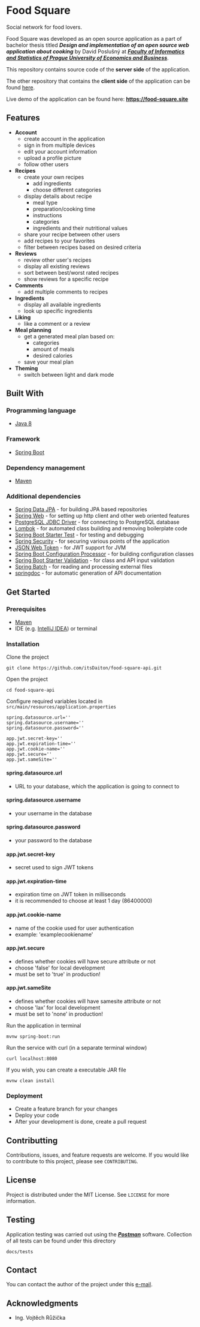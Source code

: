 # Food Square
Social network for food lovers.

Food Square was developed as an open source application as a part of bachelor thesis titled ***Design and implementation of an open source web application about cooking*** by David Poslušný at [***Faculty of Informatics and Statistics of Prague University of Economics and Business***](https://fis.vse.cz).

This repository contains source code of the **server side** of the application. 

The other repository that contains the **client side** of the application can be found [here](https://github.com/itsDaiton/food-square).

Live demo of the application can be found here: **https://food-square.site**

## Features

- **Account**
  - create account in the application
  - sign in from multiple devices
  - edit your account information
  - upload a profile picture
  - follow other users
- **Recipes**
  - create your own recipes
    - add ingredients
    - choose different categories
  - display details about recipe
    - meal type
    - preparation/cooking time
    - instructions
    - categories
    - ingredients and their nutritional values
  - share your recipe between other users
  - add recipes to your favorites
  - filter between recipes based on desired criteria
- **Reviews**
  - review other user's recipes
  - display all existing reviews
  - sort between best/worst rated recipes
  - show reviews for a specific recipe
- **Comments**
  - add multiple comments to recipes
- **Ingredients**
  - display all available ingredients
  - look up specific ingredients
- **Liking**
  - like a comment or a review
- **Meal planning**
  - get a generated meal plan based on:
    - categories
    - amount of meals
    - desired calories
  - save your meal plan
- **Theming**
  - switch between light and dark mode
## Built With

### Programming language
- [Java 8](https://www.oracle.com/cz/java/technologies/javase/javase8-archive-downloads.html)

### Framework
- [Spring Boot](https://spring.io/projects/spring-boot)

### Dependency management
- [Maven](https://maven.apache.org)

### Additional dependencies
- [Spring Data JPA](https://spring.io/projects/spring-data-jpa) - for building JPA based repositories
- [Spring Web](https://mvnrepository.com/artifact/org.springframework/spring-web) - for setting up http client and other web oriented features
- [PostgreSQL JDBC Driver](https://mvnrepository.com/artifact/org.postgresql/postgresql) - for connecting to PostgreSQL database
- [Lombok](https://projectlombok.org) - for automated class building and removing boilerplate code
- [Spring Boot Starter Test](https://mvnrepository.com/artifact/org.springframework.boot/spring-boot-starter-test) - for testing and debugging
- [Spring Security](https://spring.io/projects/spring-security) - for securing various points of the application
- [JSON Web Token](https://mvnrepository.com/artifact/io.jsonwebtoken/jjwt) - for JWT support for JVM
- [Spring Boot Configuration Processor](https://mvnrepository.com/artifact/org.springframework.boot/spring-boot-configuration-processor) - for building configuration classes
- [Spring Boot Starter Validation](https://mvnrepository.com/artifact/org.springframework.boot/spring-boot-starter-validation) - for class and API input validation
- [Spring Batch](https://spring.io/projects/spring-batch) - for reading and processing external files
- [springdoc](https://springdoc.org) - for automatic generation of API documentation


## Get Started

### Prerequisites

- [Maven](https://maven.apache.org)
- IDE (e.g. [IntelliJ IDEA](https://www.jetbrains.com/idea/)) or terminal

### Installation

Clone the project

```
git clone https://github.com/itsDaiton/food-square-api.git
```

Open the project

```
cd food-square-api
```

Configure required variables located in `src/main/resources/application.properties`

```
spring.datasource.url=''
spring.datasource.username=''
spring.datasource.password=''

app.jwt.secret-key=''
app.jwt.expiration-time=''
app.jwt.cookie-name=''
app.jwt.secure=''
app.jwt.sameSite=''
```

#### spring.datasource.url

- URL to your database, which the application is going to connect to

#### spring.datasource.username

- your username in the database

#### spring.datasource.password

- your password to the database

#### app.jwt.secret-key

- secret used to sign JWT tokens

#### app.jwt.expiration-time

- expiration time on JWT token in milliseconds
- it is recommended to choose at least 1 day (86400000)

#### app.jwt.cookie-name

- name of the cookie used for user authentication
- example: 'examplecookiename'

#### app.jwt.secure

- defines whether cookies will have secure attribute or not
- choose 'false' for local development
- must be set to 'true' in production!

#### app.jwt.sameSite

- defines whether cookies will have samesite attribute or not
- choose 'lax' for local development
- must be set to 'none' in production!

Run the application in terminal

```
mvnw spring-boot:run
```

Run the service with curl (in a separate terminal window)

```
curl localhost:8080
```

If you wish, you can create a executable JAR file

```
mvnw clean install
```

### Deployment
- Create a feature branch for your changes
- Deploy your code
- After your development is done, create a pull request

## Contributting

Contributions, issues, and feature requests are welcome. If you would like to contribute to this project, please see `CONTRIBUTING`.

## License

Project is distributed under the MIT License. See `LICENSE` for more information.

## Testing

Application testing was carried out using the [***Postman***](https://www.postman.com) software. Collection of all tests can be found under this directory
```
docs/tests
```

## Contact

You can contact the author of the project under this [e-mail](mailto:david.poslusny@gmail.com).

## Acknowledgments

- Ing. Vojtěch Růžička 
